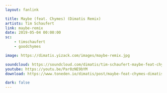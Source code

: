 ```yaml
---
layout: fanlink

title: Maybe (feat. Chymes) (Dimatis Remix)
artists: Tim Schaufert
link: maybe-remix
date: 2019-05-04 00:00:00
sc:
    - timschaufert
    - goodchymes

image: https://dimatis.yizack.com/images/maybe-remix.jpg

soundcloud: https://soundcloud.com/dimatis/tim-schaufert-maybe-feat-chymes-dimatis-remix
youtube: https://youtu.be/Par0zNE9bYM
download: https://www.toneden.io/dimatis/post/maybe-feat-chymes-dimatis-remix

dark: false
---
```

